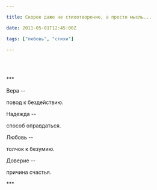 ```yaml
---

title: Скорее даже не стихотворение, а просто мысль...

date: 2011-05-01T12:45:00Z

tags: ["любовь", "стихи"]

---
```


<br/><br/>

\*\*\*

Вера --

повод к бездействию.

Надежда --

способ оправдаться.

Любовь --

толчок к безумию.

Доверие --

причина счастья.

\*\*\*

<br/><br/>

